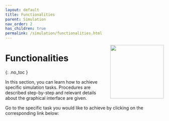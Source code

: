 ```yaml
---
layout: default
title: Functionalities
parent: Simulation
nav_order: 2
has_children: true
permalink: /simulation/functionalities.html
---
```


<img src="../assets/images/logos/logo-simulation_400px.png" width="170" style="float:right; margin-left: 15px;"/>

# Functionalities
{: .no_toc }

In this section, you can learn how to achieve specific simulation tasks.
Procedures are described step-by-step and relevant details about the graphical interface are given.

Go to the specific task you would like to achieve by clicking on the corresponding link below:
